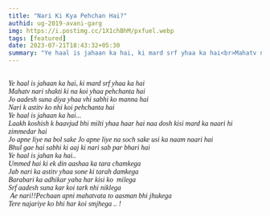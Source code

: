 ```yaml
---
title: "Nari Ki Kya Pehchan Hai?"
authid: ug-2019-avani-garg
img: https://i.postimg.cc/1X1chBhM/pxfuel.webp
tags: [featured]
date: 2023-07-21T18:43:32+05:30
summary: "Ye haal is jahaan ka hai, ki mard srf yhaa ka hai<br>Mahatv nari shakti ki na koi yhaa pehchanta hai<br>Jo aadesh suna diya yhaa vhi sabhi ko manna hai<br>Nari k astitv ko nhi koi pehchanta hai"
---
```


<p style="font-family:serif;font-style:italic;white-space:pre-wrap;">
Ye haal is jahaan ka hai, ki mard srf yhaa ka hai
Mahatv nari shakti ki na koi yhaa pehchanta hai
Jo aadesh suna diya yhaa vhi sabhi ko manna hai
Nari k astitv ko nhi koi pehchanta hai
Ye haal is jahaan ka hai... 
Laakh koshish k baavjud bhi milti yhaa haar hai naa dosh kisi mard ka naari hi zimmedar hai
Jo apne liye na bol sake Jo apne liye na soch sake usi ka naam naari hai
Bhul gae hai sabhi ki aaj ki nari sab par bhari hai
Ye haal is jahan ka hai.. 
Ummed hai ki ek din aashaa ka tara chamkega 
Jab nari ka astitv yhaa sone ki tarah damkega
Barabari ka adhikar yaha har kisi ko  milega 
Srf aadesh suna kar koi tark nhi niklega 
 Ae nari!!Pechaan apni mahatvata to aasman bhi jhukega
Tere najariye ko bhi har koi smjhega .. !
</p>
